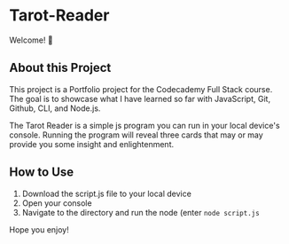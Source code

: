 # Tarot-Reader
Welcome! 👋

About this Project
----
This project is a Portfolio project for the Codecademy Full Stack course. The goal is to showcase what I have learned so far with JavaScript, Git, Github, CLI, and Node.js.

The Tarot Reader is a simple js program you can run in your local device's console. Running the program will reveal three cards that may or may provide you some insight and enlightenment.

How to Use
---
1. Download the script.js file to your local device
2. Open your console
3. Navigate to the directory and run the node (enter `node script.js`

Hope you enjoy!

